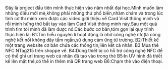 Đây là project đầu tiên mình thực hiện  vào năm nhất đại học.Mình muốn làm những điều mới mẻ,không phải những thứ phổ biến,nhàm chám và trong lúc tình cờ thì mình xem được các video giới thiệu về Card Visit thông minh và rồi mình hứng thứ bắt tay vào làm Card Visit thông minh này.Sau một quá trình tìm tòi mình đã làm được nó.Các bước cơ bản,tóm gọn lại quy trình thực hiện là:
B1:Tìm hiểu nguyên lí hoạt động là nhờ công nghệ nfc(là công nghệ kết nối không dây tầm ngắn,sử dụng cảm ứng từ trường.
B2:Thiết kế một trang website cơ bản chứa các thông tin,liên kết cá nhân.
B3:Mua thẻ NFC NTag215 trên shoppe về.
B4:Dùng thiết bị có hỗ trợ công nghệ NFC để có thể ghi url trang web cá nhân đã tạo vào trong thẻ
B5:In UV hình đã thiết kế lên mặt thẻ,có thể in thêm mã QR trang web
B6:Chạm thẻ vào điện thoại.
